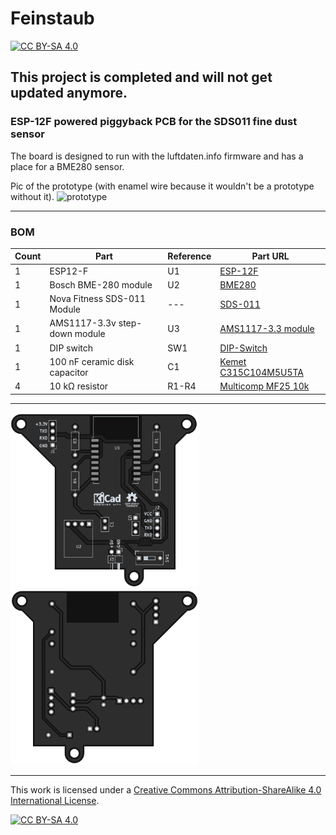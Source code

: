 # Feinstaub

[![CC BY-SA 4.0][cc-by-sa-shield]][cc-by-sa]

## This project is completed and will not get updated anymore.

### ESP-12F powered piggyback PCB for the SDS011 fine dust sensor

The board is designed to run with the luftdaten.info firmware and has a place for a BME280 sensor.

Pic of the prototype (with enamel wire because it wouldn't be a prototype without it).
<img src="https://i.imgur.com/MWuZFHl.jpg" alt="prototype" width="500"/>

---

### BOM
 |Count|Part|Reference|Part URL|
 |-|-|-|-|
 |1|ESP12-F|U1|[ESP-12F](https://octopart.com/2491-adafruit+industries-65271392)
 |1|Bosch BME-280 module|U2|[BME280](https://www.ebay.de/itm/255421634848)
 |1|Nova Fitness SDS-011 Module|---|[SDS-011](https://www.ebay.de/itm/255283289438)
 |1|AMS1117-3.3v step-down module|U3|[AMS1117-3.3 module](https://www.ebay.de/itm/174076431478)
 |1|DIP switch|SW1|[DIP-Switch](https://www.ebay.de/itm/255421634848)
 |1|100 nF ceramic disk capacitor|C1|[Kemet C315C104M5U5TA](https://octopart.com/c315c104m5u5ta-kemet-83288)
 |4|10 kΩ resistor|R1-R4|[Multicomp MF25 10k](https://octopart.com/mf25+10k-multicomp-2697429)

---

<img src="front.png" alt="render_front" width="300"/><img src="back.png" alt="render_back" width="300"/>

---

This work is licensed under a
[Creative Commons Attribution-ShareAlike 4.0 International License][cc-by-sa].

[![CC BY-SA 4.0][cc-by-sa-image]][cc-by-sa]

[cc-by-sa]: http://creativecommons.org/licenses/by-sa/4.0/
[cc-by-sa-image]: https://licensebuttons.net/l/by-sa/4.0/88x31.png
[cc-by-sa-shield]: https://img.shields.io/badge/License-CC%20BY--SA%204.0-lightgrey.svg
